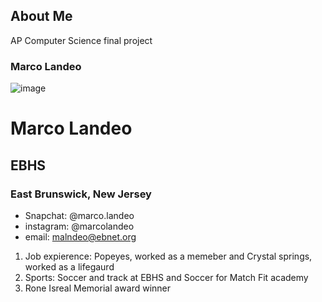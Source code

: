 ## About Me

AP Computer Science final project

### Marco Landeo

![image](https://user-images.githubusercontent.com/84576331/121692478-20417d00-ca96-11eb-816f-10b109d10c52.png)


# Marco Landeo
## EBHS
### East Brunswick, New Jersey

- Snapchat: @marco.landeo
- instagram: @marcolandeo
- email: malndeo@ebnet.org

1. Job expierence: Popeyes, worked as a memeber and Crystal springs, worked as a lifegaurd
2. Sports: Soccer and track at EBHS and Soccer for Match Fit academy
3. Rone Isreal Memorial award winner

